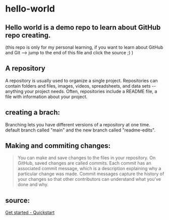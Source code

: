 # hello-world
Hello world is a demo repo to learn about GitHub repo creating. 
---
(this repo is only for my personal learning, if you want to learn about GitHub and Git --> jump to the end of this file and click the source ;) )
## A repository
A repository is usually used to organize a single project. Repositories can contain folders and files, images, videos, spreadsheets, and data sets -- anything your project needs. Often, repositories include a README file, a file with information about your project. 

## creating a brach:
Branching lets you have different versions of a repository at one time.
default branch called "main" and the new branch called "readme-edits".

## Making and commiting changes:
>You can make and save changes to the files in your repository. On GitHub, saved changes are called commits. Each commit has an associated commit message, which is a description explaining why a particular change was made. Commit messages capture the history of your changes so that other contributors can understand what you’ve done and why.

## source:
[Get started - Quickstart](https://docs.github.com/en/get-started/quickstart/hello-world)

